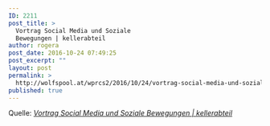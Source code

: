```yaml
---
ID: 2211
post_title: >
  Vortrag Social Media und Soziale
  Bewegungen | kellerabteil
author: rogera
post_date: 2016-10-24 07:49:25
post_excerpt: ""
layout: post
permalink: >
  http://wolfspool.at/wprcs2/2016/10/24/vortrag-social-media-und-soziale-bewegungen-kellerabteil/
published: true
---
```

Quelle: <em><a href="http://www.kellerabteil.org/2012/10/vortrag-social-media-und-soziale-bewegungen/">Vortrag Social Media und Soziale Bewegungen | kellerabteil</a></em>